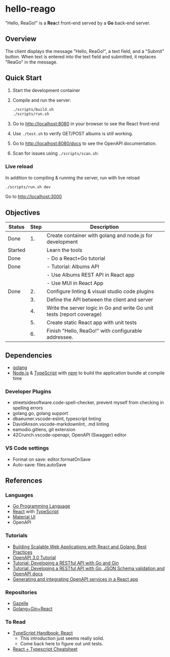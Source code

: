 # hello-reago

"Hello, ReaGo!" is a **Rea**ct front-end served by a **Go** back-end server.

## Overview

The client displays the message "Hello, ReaGo!", a text field, and a "Submit" button.  When text is entered into the text field and submitted, it replaces "ReaGo" in the message.

## Quick Start

1. Start the development container
2. Compile and run the server:

    ```bash
    ./scripts/build.sh
    ./scripts/run.sh
    ```

3. Go to <http://localhost:8080> in your browser to see the React front-end
4. Use `./test.sh` to verify GET/POST albums is still working.
5. Go to <http://localhost:8080/docs> to see the OpenAPI documentation.
6. Scan for issues using `./scripts/scan.sh`:

### Live reload

In addition to compiling & running the server, run with live reload

```bash
./scripts/run.sh dev
```

Go to <http://localhost:3000>

## Objectives

| Status | Step | Description
|--------|------|-------------
| Done   | 1. | Create container with golang and node.js for development
| Started | | Learn the tools
| Done | | - Do a React+Go tutorial
| Done | | - Tutorial: Albums API
| | | - Use Albums REST API in React app
| | | - Use MUI in React App
| Done | 2. | Configure linting & visual studio code plugins
| | 3. | Define the API between the client and server
| | 4. | Write the server logic in Go and write Go unit tests (report coverage)
| | 5. | Create static React app with unit tests
| | 6. | Finish "Hello, ReaGo!" with configurable addressee.

## Dependencies

* [golang](https://golang.org/)
* [Node.js](https://nodejs.org/) & [TypeScript](https://www.typescriptlang.org/) with [npm](https://www.npmjs.com/) to build the application bundle at compile time

### Developer Plugins

* streetsidesoftware.code-spell-checker, prevent myself from checking in spelling errors
* golang.go, golang support
* dbaeumer.vscode-eslint, typescript linting
* DavidAnson.vscode-markdownlint, .md linting
* eamodio.gitlens, git extension
* 42Crunch.vscode-openapi, OpenAPI (Swagger) editor

### VS Code settings

* Format on save: editor.formatOnSave
* Auto-save: files.autoSave

## References

### Languages

* [Go Programming Language](https://go.dev/learn/)
* [React](https://react.dev/learn) with [TypeScript](https://www.typescriptlang.org/docs/handbook/intro.html)
* [Material UI](https://mui.com/material-ui/getting-started/learn/)
* OpenAPI

### Tutorials

* [Building Scalable Web Applications with React and Golang: Best Practices](https://www.dhiwise.com/post/building-scalable-web-applications-with-react-and-golang)
* [OpenAPI 3.0 Tutorial](https://support.smartbear.com/swaggerhub/docs/en/get-started/openapi-3-0-tutorial.html)
* [Tutorial: Developing a RESTful API with Go and Gin](https://go.dev/doc/tutorial/web-service-gin)
* [Tutorial: Developing a RESTful API with Go, JSON Schema validation and OpenAPI docs](https://dev.to/vearutop/tutorial-developing-a-restful-api-with-go-json-schema-validation-and-openapi-docs-2490)
* [Generating and integrating OpenAPI services in a React app](https://blog.logrocket.com/generating-integrating-openapi-services-react/)

### Repositories

* [Gazelle](https://github.com/kilpatty/Gazelle)
* [Golang+Gin+React](https://github.com/roylisto/gin-golang-react/)

### To Read

* [TypeScript Handbook: React](https://github.com/Microsoft/TypeScript-Handbook/blob/master/pages/tutorials/React.md)
  * This introduction just seems really solid.
  * Come back here to figure out unit tests.
* [React + Typescript Cheatsheet](https://gist.github.com/juhaelee/b80ab497f74e7393b15439c17421d299)